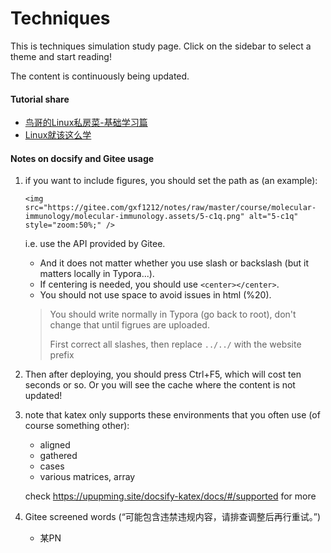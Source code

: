 # Techniques

This is techniques simulation study page. Click on the sidebar to select a theme and start reading!

The content is continuously being updated.

#### Tutorial share

- [鸟哥的Linux私房菜-基础学习篇](https://gitee.com/gxf1212/notes/raw/master/utils/tutorials/鸟哥的Linux私房菜-基础学习篇(第四版)高清完整书签PDF版.pdf)
- [Linux就该这么学](https://gitee.com/gxf1212/notes/raw/master/utils/tutorials/Linux就该这么学-高清晰PDF.pdf)



#### Notes on docsify and Gitee usage

1. if you want to include figures, you should set the path as (an example):

   ```shell
   <img src="https://gitee.com/gxf1212/notes/raw/master/course/molecular-immunology/molecular-immunology.assets/5-c1q.png" alt="5-c1q" style="zoom:50%;" />
   ```

   i.e. use the API provided by Gitee. 

   - And it does not matter whether you use slash or backslash (but it matters locally in Typora...).
   - If centering is needed, you should use `<center></center>`.
   - You should not use space to avoid issues in html (%20).

   > You should write normally in Typora (go back to root), don't change that until figrues are uploaded. 
   >
   > First correct all slashes, then replace `../../` with the website prefix

2. Then after deploying, you should press Ctrl+F5, which will cost ten seconds or so. Or you will see the cache where the content is not updated!

3. note that katex only supports these environments that you often use (of course something other):

   - aligned
   - gathered
   - cases
   - various matrices, array

    check https://upupming.site/docsify-katex/docs/#/supported for more

4. Gitee screened words (“可能包含违禁违规内容，请排查调整后再行重试。”)

   - 某PN


